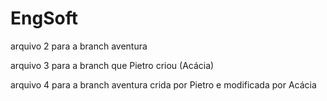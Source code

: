 # EngSoft
arquivo 2 para a branch aventura

arquivo 3 para a branch que Pietro criou (Acácia)

arquivo 4 para a branch aventura crida por Pietro e modificada por Acácia
